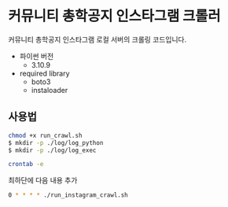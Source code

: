 # 커뮤니티 총학공지 인스타그램 크롤러
커뮤니티 총학공지 인스타그램 로컬 서버의 크롤링 코드입니다.

* 파이썬 버전
  * 3.10.9
* required library
  * boto3
  * instaloader

## 사용법
```bash
chmod +x run_crawl.sh
$ mkdir -p ./log/log_python
$ mkdir -p ./log/log_exec
```
```bash
crontab -e
```
최하단에 다음 내용 추가
```bash
0 * * * * ./run_instagram_crawl.sh
```
